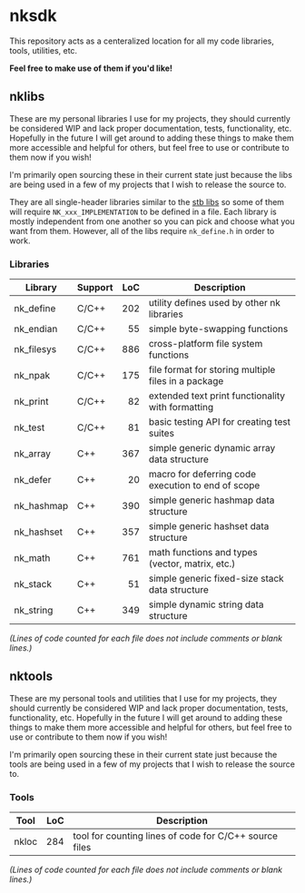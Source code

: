 # nksdk

This repository acts as a centeralized location for all my code libraries, tools, utilities, etc.

**Feel free to make use of them if you'd like!**

## nklibs

These are my personal libraries I use for my projects, they should currently be
considered WIP and lack proper documentation, tests, functionality, etc. Hopefully
in the future I will get around to adding these things to make them more accessible
and helpful for others, but feel free to use or contribute to them now if you wish!

I'm primarily open sourcing these in their current state just because the libs are
being used in a few of my projects that I wish to release the source to.

They are all single-header libraries similar to the [stb libs](https://github.com/nothings/stb)
so some of them will require `NK_xxx_IMPLEMENTATION` to be defined in a file. Each
library is mostly independent from one another so you can pick and choose what you
want from them. However, all of the libs require `nk_define.h` in order to work.

### Libraries

| Library     | Support | LoC  | Description                                          |
| ----------- | ------- | ---: | ---------------------------------------------------- |
| nk_define   | C/C++   | 202  | utility defines used by other nk libraries           |
| nk_endian   | C/C++   | 55   | simple byte-swapping functions                       |
| nk_filesys  | C/C++   | 886  | cross-platform file system functions                 |
| nk_npak     | C/C++   | 175  | file format for storing multiple files in a package  |
| nk_print    | C/C++   | 82   | extended text print functionality with formatting    |
| nk_test     | C/C++   | 81   | basic testing API for creating test suites           |
| nk_array    | C++     | 367  | simple generic dynamic array data structure          |
| nk_defer    | C++     | 20   | macro for deferring code execution to end of scope   |
| nk_hashmap  | C++     | 390  | simple generic hashmap data structure                |
| nk_hashset  | C++     | 357  | simple generic hashset data structure                |
| nk_math     | C++     | 761  | math functions and types (vector, matrix, etc.)      |
| nk_stack    | C++     | 51   | simple generic fixed-size stack data structure       |
| nk_string   | C++     | 349  | simple dynamic string data structure                 |

*(Lines of code counted for each file does not include comments or blank lines.)*

## nktools

These are my personal tools and utilities that I use for my projects, they should
currently be considered WIP and lack proper documentation, tests, functionality,
etc. Hopefully in the future I will get around to adding these things to make them
more accessible and helpful for others, but feel free to use or contribute to them
now if you wish!

I'm primarily open sourcing these in their current state just because the tools are
being used in a few of my projects that I wish to release the source to.

### Tools

| Tool        | LoC  | Description                                                    |
| ----------- | ---: | -------------------------------------------------------------- |
| nkloc       | 284  | tool for counting lines of code for C/C++ source files         |

*(Lines of code counted for each file does not include comments or blank lines.)*
